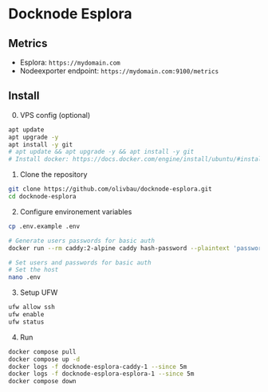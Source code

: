 # Docknode Esplora

## Metrics

* Esplora: `https://mydomain.com`
* Nodeexporter endpoint: `https://mydomain.com:9100/metrics`

## Install 

0. VPS config (optional)
```bash
apt update
apt upgrade -y
apt install -y git
# apt update && apt upgrade -y && apt install -y git
# Install docker: https://docs.docker.com/engine/install/ubuntu/#install-using-the-repository
```

1. Clone the repository
```bash
git clone https://github.com/olivbau/docknode-esplora.git
cd docknode-esplora
```

2. Configure environement variables
```bash
cp .env.example .env

# Generate users passwords for basic auth
docker run --rm caddy:2-alpine caddy hash-password --plaintext 'password'

# Set users and passwords for basic auth
# Set the host
nano .env
```

3. Setup UFW
```bash
ufw allow ssh
ufw enable
ufw status
```

4. Run
```bash
docker compose pull
docker compose up -d
docker logs -f docknode-esplora-caddy-1 --since 5m
docker logs -f docknode-esplora-esplora-1 --since 5m
docker compose down
```